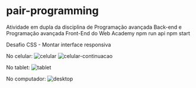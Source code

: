 # pair-programming
Atividade em dupla da disciplina de Programação avançada Back-end e Programação avançada Front-End do Web Academy
npm run api
npm start

Desafio CSS - Montar interface responsiva

No celular:
![celular](https://github.com/IgorVeras3/Pair-programming/assets/87880806/c13dc8f0-272a-466d-9f4f-643e80a91a78)
![celular-continuacao](https://github.com/IgorVeras3/Pair-programming/assets/87880806/cf2cf564-d759-49c3-a8bb-62a713dd9189)

No tablet:
![tablet](https://github.com/IgorVeras3/Pair-programming/assets/87880806/718b8aa8-639f-4b4e-a3e8-82c7ddba33a6)

No computador:
![desktop](https://github.com/IgorVeras3/Pair-programming/assets/87880806/9217d809-713f-4319-b6ef-5fa838c44834)
